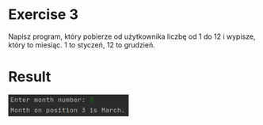 # Exercise 3
Napisz program, który pobierze od użytkownika liczbę od 1 do 12 i wypisze, który to miesiąc. 1
to styczeń, 12 to grudzień.
# Result
![Result](./img.png?raw=true)